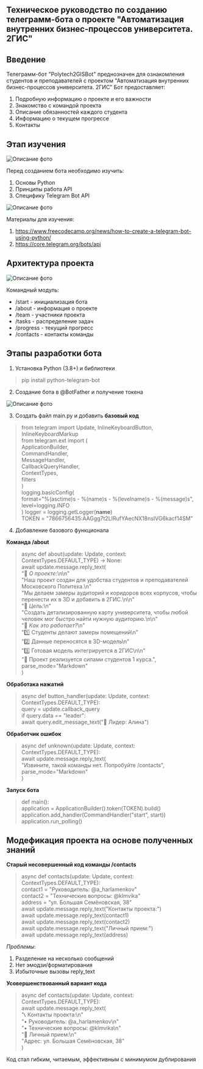 
## **Техническое руководство по созданию телеграмм-бота о проекте "Автоматизация внутренних бизнес-процессов университета. 2ГИС"**

## Введение

Телеграмм-бот "Polytech2GISBot" преднозначен для ознакомления студентов и преподавателей с проектом "Автоматизация внутренних бизнес-процессов университета. 2ГИС"
Бот предоставляет:
1. Подробную информацию о проекте и его важности
2. Знакомство с командой проекта
3. Описание обязанностей каждого студента
4. Информацию о текущем прогрессе
5. Контакты

## Этап изучения 

![Описание фото](5.png)

Перед созданием бота необходимо изучить:
1. Основы Python
2. Принципы работа API
3. Специфику Telegram Bot API
   
![Описание фото](result_333.png)

Материалы для изучения:
1. https://www.freecodecamp.org/news/how-to-create-a-telegram-bot-using-python/
2. https://core.telegram.org/bots/api

## Архитектура проекта
![Описание фото](1.png)

Командный модуль:
* /start - инициализация бота
* /about - информация о проекте
* /team - участники проекта
* /tasks - распределение задач
* /progress - текущий прогресс
* /contacts - контакты команды
  
## Этапы разработки бота

1. Установка Python (3.8+) и библиотеки
> pip install python-telegram-bot  
2. Создание бота в @BotFather и получение токена

![Описание фото](4_.webp)

3. Создать файл main.py и добавить **базовый код**
>from telegram import Update, InlineKeyboardButton, InlineKeyboardMarkup<br>
from telegram.ext import (<br>
    ApplicationBuilder,<br>
    CommandHandler,<br>
    MessageHandler,<br>
    CallbackQueryHandler,<br>
    ContextTypes,<br>
    filters<br>
)<br>
logging.basicConfig(<br>
    format="%(asctime)s - %(name)s - %(levelname)s - %(message)s",<br>
    level=logging.INFO<br>
)
logger = logging.getLogger(__name__)<br>
TOKEN = "7866756435:AAGgg7t2LIRufYAecNX18nsIVG6kacf14SM"<br>
4. Добавление базового функционала

**Команда /about**
> async def about(update: Update, context: ContextTypes.DEFAULT_TYPE) -> None:<br>
    await update.message.reply_text(<br>
        "📌 *О проекте:*\n\n"<br>
        "Наш проект создан для удобства студентов и преподавателей Московского Политеха.\n"<br>
        "Мы делаем замеры аудиторий и коридоров всех корпусов, чтобы перенести их в 3D и добавить в 2ГИС.\n\n"<br>
        "🔹 *Цель:*\n"<br>
        "Создать детализированную карту университета, чтобы любой человек мог быстро найти нужную аудиторию.\n\n"<br>
        "🔹 *Как это работает?*\n"<br>
        "1️⃣ Студенты делают замеры помещений\n"<br>
        "2️⃣ Данные переносятся в 3D-модель\n"<br>
        "3️⃣ Готовая модель интегрируется в 2ГИС\n\n"<br>
        "📌 Проект реализуется силами студентов 1 курса.",<br>
        parse_mode="Markdown"<br>
    )<br>

**Обработака нажатий**
>async def button_handler(update: Update, context: ContextTypes.DEFAULT_TYPE):<br>
    query = update.callback_query<br>
    if query.data == "leader":<br>
        await query.edit_message_text("💼 Лидер: Алина")<br>
        
**Обработчик ошибок**
> async def unknown(update: Update, context: ContextTypes.DEFAULT_TYPE):<br>
    await update.message.reply_text(<br>
        "Извините, такой команды нет. Попробуйте /contacts",<br>
        parse_mode="Markdown"<br>
    )<br>

**Запуск бота**
> def main():<br>
    application = ApplicationBuilder().token(TOKEN).build()<br>
    application.add_handler(CommandHandler("start", start))<br>
    application.run_polling()<br>

## Модефикация проекта на основе полученных знаний

**Старый несовершенный код команды /contacts**

>async def contacts(update: Update, context: ContextTypes.DEFAULT_TYPE):<br>
    contact1 = "Руководитель: @a_harlamenkov"<br>
    contact2 = "Технические вопросы: @klmvika"<br>
    address = "ул. Большая Семёновская, 38"<br>
    await update.message.reply_text("Контакты проекта:")<br>
    await update.message.reply_text(contact1)<br>
    await update.message.reply_text(contact2)<br>
    await update.message.reply_text("Личный прием:")<br>
    await update.message.reply_text(address)<br>

*Проблемы*:
1. Разделение на несколько сообщений
2. Нет эмодзи/форматирования
3. Избыточные вызовы reply_text
   
**Усовершенствованный вариант кода**

>async def contacts(update: Update, context: ContextTypes.DEFAULT_TYPE):<br>
    await update.message.reply_text(<br>
        "📞 Контакты проекта:\n"<br>
        "• Руководитель: @a_harlamenkov\n"<br>
        "• Технические вопросы: @klmvika\n"<br>
        "🏢 Личный прием:\n"<br>
        "Адрес: ул. Большая Семёновская, 38"<br>
    )<br>

Код стал гибким, читаемым, эффективным с минимумом дублирования
    


    

